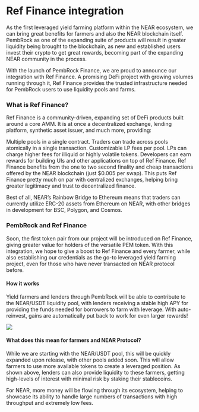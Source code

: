 # Ref Finance integration

As the first leveraged yield farming platform within the NEAR ecosystem, we can bring great benefits for farmers and also the NEAR blockchain itself. PembRock as one of the expanding suite of products will result in greater liquidity being brought to the blockchain, as new and established users invest their crypto to get great rewards, becoming part of the expanding NEAR community in the process.

With the launch of PembRock Finance, we are proud to announce our integration with Ref Finance. A promising DeFi project with growing volumes running through it, Ref Finance provides the trusted infrastructure needed for PembRock users to use liquidity pools and farms.

### What is Ref Finance?

Ref Finance is a community-driven, expanding set of DeFi products built around a core AMM. It is at once a decentralized exchange, lending platform, synthetic asset issuer, and much more, providing:

Multiple pools in a single contract. Traders can trade across pools atomically in a single transaction. Customizable LP fees per pool. LPs can charge higher fees for illiquid or highly volatile tokens. Developers can earn rewards for building UIs and other applications on top of Ref Finance. Ref Finance benefits from the one to two second finality and cheap transactions offered by the NEAR blockchain (just $0.005 per swap). This puts Ref Finance pretty much on par with centralized exchanges, helping bring greater legitimacy and trust to decentralized finance.

Best of all, NEAR’s Rainbow Bridge to Ethereum means that traders can currently utilize ERC-20 assets from Ethereum on NEAR, with other bridges in development for BSC, Polygon, and Cosmos.

### PembRock and Ref Finance

Soon, the first token pair from our project will be introduced on Ref Finance, giving greater value for holders of the versatile PEM token. With this integration, we hope to give a boost to Ref Finance and every farmer, while also establishing our credentials as the go-to leveraged yield farming project, even for those who have never transacted on NEAR protocol before.

#### How it works

Yield farmers and lenders through PembRock will be able to contribute to the NEAR/USDT liquidity pool, with lenders receiving a stable high APY for providing the funds needed for borrowers to farm with leverage. With auto-reinvest, gains are automatically put back to work for even larger rewards!

![](<../.gitbook/assets/0 (2)>)

#### What does this mean for farmers and NEAR Protocol?

While we are starting with the NEAR/USDT pool, this will be quickly expanded upon release, with other pools added soon. This will allow farmers to use more available tokens to create a leveraged position. As shown above, lenders can also provide liquidity to these farmers, getting high-levels of interest with minimal risk by staking their stablecoins.

For NEAR, more money will be flowing through its ecosystem, helping to showcase its ability to handle large numbers of transactions with high throughput and extremely low fees.

